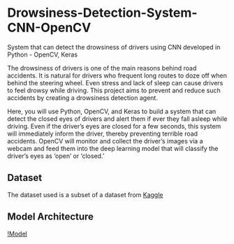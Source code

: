 # Drowsiness-Detection-System-CNN-OpenCV
System that can detect the drowsiness of drivers using CNN developed in Python - OpenCV, Keras

The drowsiness of drivers is one of the main reasons behind road accidents. It is natural for drivers who frequent long routes to doze off when behind the steering wheel. Even stress and lack of sleep can cause drivers to feel drowsy while driving. This project aims to prevent and reduce such accidents by creating a drowsiness detection agent.  

Here, you will use Python, OpenCV, and Keras to build a system that can detect the closed eyes of drivers and alert them if ever they fall asleep while driving. Even if the driver’s eyes are closed for a few seconds, this system will immediately inform the driver, thereby preventing terrible road accidents. OpenCV will monitor and collect the driver’s images via a webcam and feed them into the deep learning model that will classify the driver’s eyes as ‘open’ or ‘closed.’

## Dataset
The dataset used is a subset of a dataset from [Kaggle](https://www.kaggle.com/serenaraju/yawn-eye-dataset-new)

## Model Architecture
[!Model](model.png)

